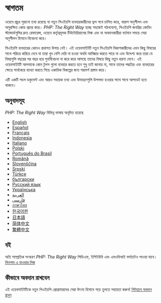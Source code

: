# স্বাগতম

ওয়েবে প্রচুর পুরানো তথ্য রয়েছে যা নতুন পিএইচপি ব্যবহারকারীদের ভুল পথে চালিত করে, খারাপ অনুশীলন এবং অসুরক্ষিত কোড প্রচার করে। _PHP: The Right Way_ হচ্ছে সহজেই পঠনযোগ্য, পিএইচপি জনপ্রিয় কোডিং স্ট্যান্ডার্ডগুলির দ্রুত রেফারেন্স, ওয়েবে কর্তৃত্বমূলক টিউটোরিয়ালের লিঙ্ক এবং যা অবদানকারীরা বর্তমান সময়ে সেরা অনুশীলন হিসাবে বিবেচনা করে।

পিএইচপি ব্যবহারের কোনও প্রথাগত উপায় নেই। এই ওয়েবসাইটটি নতুন পিএইচপি বিকাশকারীদের এমন কিছু বিষয়ের সাথে পরিচয় করিয়ে দেবে যা তারা খুব বেশি দেরি না হওয়া অবধি আবিষ্কার করতে পারে না এবং উদ্দেশ্য করে তারা যে বিষয়গুলি বছরের পর বছর ধরে পুনর্বিবেচনা না করে করে আসছে তাদের বিষয়ে কিছু নতুন ধারণা দেবে। এই ওয়েবসাইটটি আপনাকে কোন টুলস গুলো ব্যবহার করতে হবে শুধু তাই জানায় না, সাথে তাদের পদ্ধতির এবং ব্যবহারের ক্ষেত্রে পার্থক্যের ব্যাখ্যা করতে গিয়ে একাধিক বিকল্পের জন্য পরামর্শ প্রস্তাব করে।

এটি একটি সচল ডকুমেন্ট এবং আরও সহায়ক তথ্য এবং উদাহরণগুলি উপলভ্য হওয়ার সাথে সাথে আপডেট হতে থাকবে। 

## অনুবাদসূহ

_PHP: The Right Way_ বিভিন্ন ভাষায় অনূদিত হয়েছে

* [English](http://www.phptherightway.com)
* [Español](http://phpdevenezuela.github.io/php-the-right-way)
* [Français](http://eilgin.github.io/php-the-right-way/)
* [Indonesia](http://id.phptherightway.com)
* [Italiano](http://it.phptherightway.com)
* [Polski](http://pl.phptherightway.com)
* [Português do Brasil](http://br.phptherightway.com)
* [Română](https://bgui.github.io/php-the-right-way/)
* [Slovenščina](http://sl.phptherightway.com)
* [Srpski](http://phpsrbija.github.io/php-the-right-way/)
* [Türkçe](http://hkulekci.github.io/php-the-right-way/)
* [български](http://bg.phptherightway.com)
* [Русский язык](http://getjump.github.io/ru-php-the-right-way)
* [Українська](http://iflista.github.com/php-the-right-way)
* [العربية](https://adaroobi.github.io/php-the-right-way/)
* [فارسى](http://novid.github.io/php-the-right-way/)
* [ภาษาไทย](https://apzentral.github.io/php-the-right-way/)
* [한국어판](http://modernpug.github.io/php-the-right-way)
* [日本語](http://ja.phptherightway.com)
* [简体中文](https://laravel-china.github.io/php-the-right-way/)
* [繁體中文](https://laravel-taiwan.github.io/php-the-right-way)

## বই

অতি সাম্প্রতিক সংস্করণ _PHP: The Right Way_ পিডিএফ, ইপিইউবি এবং এমওবিআই ফর্ম্যাটেও পাওয়া যাবে। [লিনপাব এ যাওয়ার লিঙ্ক][1]

## কীভাবে অবদান রাখবেন

এই ওয়েবসাইটটিকে নতুন পিএইচপি প্রোগ্রামারদের সেরা উৎস্য হিসাবে গড়ে তুলতে সহায়তা করুন! [গিটহাবে অবদান রাখুন][2] 

[1]: https://leanpub.com/phptherightway
[2]: https://github.com/codeguy/php-the-right-way/tree/gh-pages
